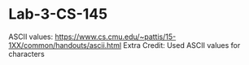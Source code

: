 # Lab-3-CS-145

ASCII values: https://www.cs.cmu.edu/~pattis/15-1XX/common/handouts/ascii.html
Extra Credit: Used ASCII values for characters
